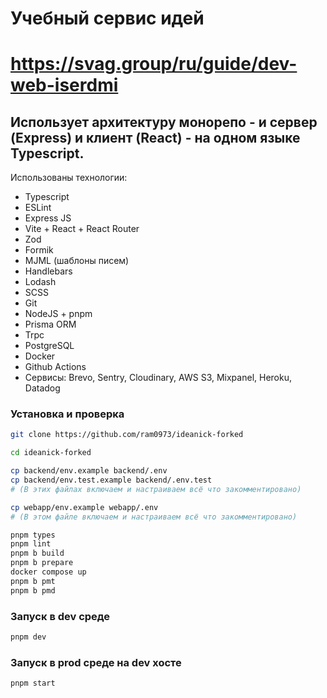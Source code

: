 # Учебный сервис идей
# https://svag.group/ru/guide/dev-web-iserdmi

## Использует архитектуру монорепо - и сервер (Express) и клиент (React) - на одном языке Typescript.

Использованы технологии:

- Typescript
- ESLint
- Express JS
- Vite + React + React Router
- Zod 
- Formik
- MJML (шаблоны писем)
- Handlebars
- Lodash
- SCSS
- Git
- NodeJS + pnpm
- Prisma ORM
- Trpc
- PostgreSQL
- Docker
- Github Actions
- Сервисы: Brevo, Sentry, Cloudinary, AWS S3, Mixpanel, Heroku, Datadog

### Установка и проверка

```bash
git clone https://github.com/ram0973/ideanick-forked

cd ideanick-forked

cp backend/env.example backend/.env
cp backend/env.test.example backend/.env.test
# (В этих файлах включаем и настраиваем всё что закомментировано)

cp webapp/env.example webapp/.env
# (В этом файле включаем и настраиваем всё что закомментировано)
```

```bash
pnpm types
pnpm lint
pnpm b build
pnpm b prepare
docker compose up
pnpm b pmt
pnpm b pmd
```

### Запуск в dev среде

```bash
pnpm dev
```


### Запуск в prod среде на dev хосте

```bash
pnpm start
```